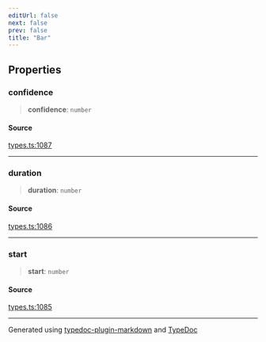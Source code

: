 ```yaml
---
editUrl: false
next: false
prev: false
title: "Bar"
---
```


## Properties

### confidence

> **confidence**: `number`

#### Source

[types.ts:1087](https://github.com/fostertheweb/spotify-web-sdk/blob/eb6b780/src/types.ts#L1087)

***

### duration

> **duration**: `number`

#### Source

[types.ts:1086](https://github.com/fostertheweb/spotify-web-sdk/blob/eb6b780/src/types.ts#L1086)

***

### start

> **start**: `number`

#### Source

[types.ts:1085](https://github.com/fostertheweb/spotify-web-sdk/blob/eb6b780/src/types.ts#L1085)

***

Generated using [typedoc-plugin-markdown](https://www.npmjs.com/package/typedoc-plugin-markdown) and [TypeDoc](https://typedoc.org/)
